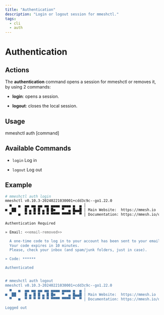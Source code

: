 ```yaml
---
title: "Authentication"
description: "Login or logout session for mmeshctl."
tags:
  - cli
  - auth
---
```


# Authentication

## Actions

The **authentication** command opens a session for mmeshctl or removes it, by using 2 commands:

- **login**: opens a session.

- **logout**: closes the local session.

## Usage

  mmeshctl auth [command]

## Available Commands

- `login`       Log in

- `logout`      Log out

## Example

```bash
# mmeshctl auth login
mmeshctl v0.10.3-20240221030001+cdd3c9c--go1.22.0
  ■   ▄  ▄▄ ▄▄ ▄▄ ▄▄ ▄▄▄▄ ▄▄▄▄ ▄  ▄ │
■  ██    █ ▄ █ █ ▄ █ █■   ▀  ▄ █▄▄█ │ Main Website:  https://mmesh.io
  ▀   ■  ▀ ▀ ▀ ▀ ▀ ▀ ▀▀▀▀ ▀▀▀▀ ▀  ▀ │ Documentation: https://mmesh.io/docs

Authentication Required

» Email: <<email-removed>>

  A one-time code to log in to your account has been sent to your email.
  Your code expires in 10 minutes.
  Please, check your inbox (and spam/junk folders, just in case).

» Code: ******

Authenticated


# mmeshctl auth logout
mmeshctl v0.10.3-20240221030001+cdd3c9c--go1.22.0
  ■   ▄  ▄▄ ▄▄ ▄▄ ▄▄ ▄▄▄▄ ▄▄▄▄ ▄  ▄ │
■  ██    █ ▄ █ █ ▄ █ █■   ▀  ▄ █▄▄█ │ Main Website:  https://mmesh.io
  ▀   ■  ▀ ▀ ▀ ▀ ▀ ▀ ▀▀▀▀ ▀▀▀▀ ▀  ▀ │ Documentation: https://mmesh.io/docs

Logged out

```
